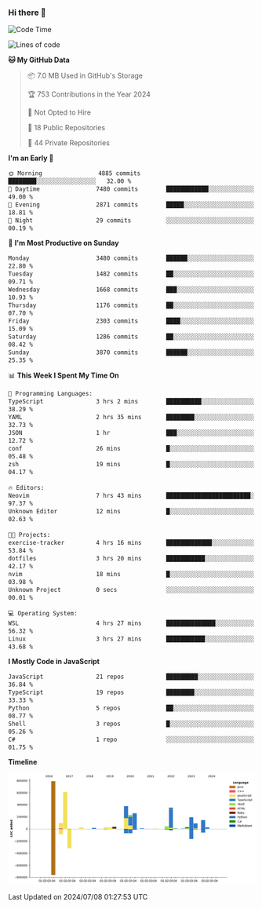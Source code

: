 ### Hi there 👋

<!--
**Clumsy-Coder/Clumsy-Coder** is a ✨ _special_ ✨ repository because its `README.md` (this file) appears on your GitHub profile.

Here are some ideas to get you started:

- 🔭 I’m currently working on ...
- 🌱 I’m currently learning ...
- 👯 I’m looking to collaborate on ...
- 🤔 I’m looking for help with ...
- 💬 Ask me about ...
- 📫 How to reach me: ...
- 😄 Pronouns: ...
- ⚡ Fun fact: ...
-->

<!-- anmol098/waka-readme-stats -->
<!--START_SECTION:waka-->
![Code Time](http://img.shields.io/badge/Code%20Time-824%20hrs%2021%20mins-blue)

![Lines of code](https://img.shields.io/badge/From%20Hello%20World%20I%27ve%20Written-3.4%20million%20lines%20of%20code-blue)

**🐱 My GitHub Data** 

> 📦 7.0 MB Used in GitHub's Storage 
 > 
> 🏆 753 Contributions in the Year 2024
 > 
> 🚫 Not Opted to Hire
 > 
> 📜 18 Public Repositories 
 > 
> 🔑 44 Private Repositories 
 > 
**I'm an Early 🐤** 

```text
🌞 Morning                4885 commits        ████████░░░░░░░░░░░░░░░░░   32.00 % 
🌆 Daytime                7480 commits        ████████████░░░░░░░░░░░░░   49.00 % 
🌃 Evening                2871 commits        █████░░░░░░░░░░░░░░░░░░░░   18.81 % 
🌙 Night                  29 commits          ░░░░░░░░░░░░░░░░░░░░░░░░░   00.19 % 
```
📅 **I'm Most Productive on Sunday** 

```text
Monday                   3480 commits        ██████░░░░░░░░░░░░░░░░░░░   22.80 % 
Tuesday                  1482 commits        ██░░░░░░░░░░░░░░░░░░░░░░░   09.71 % 
Wednesday                1668 commits        ███░░░░░░░░░░░░░░░░░░░░░░   10.93 % 
Thursday                 1176 commits        ██░░░░░░░░░░░░░░░░░░░░░░░   07.70 % 
Friday                   2303 commits        ████░░░░░░░░░░░░░░░░░░░░░   15.09 % 
Saturday                 1286 commits        ██░░░░░░░░░░░░░░░░░░░░░░░   08.42 % 
Sunday                   3870 commits        ██████░░░░░░░░░░░░░░░░░░░   25.35 % 
```


📊 **This Week I Spent My Time On** 

```text
💬 Programming Languages: 
TypeScript               3 hrs 2 mins        ██████████░░░░░░░░░░░░░░░   38.29 % 
YAML                     2 hrs 35 mins       ████████░░░░░░░░░░░░░░░░░   32.73 % 
JSON                     1 hr                ███░░░░░░░░░░░░░░░░░░░░░░   12.72 % 
conf                     26 mins             █░░░░░░░░░░░░░░░░░░░░░░░░   05.48 % 
zsh                      19 mins             █░░░░░░░░░░░░░░░░░░░░░░░░   04.17 % 

🔥 Editors: 
Neovim                   7 hrs 43 mins       ████████████████████████░   97.37 % 
Unknown Editor           12 mins             █░░░░░░░░░░░░░░░░░░░░░░░░   02.63 % 

🐱‍💻 Projects: 
exercise-tracker         4 hrs 16 mins       █████████████░░░░░░░░░░░░   53.84 % 
dotfiles                 3 hrs 20 mins       ███████████░░░░░░░░░░░░░░   42.17 % 
nvim                     18 mins             █░░░░░░░░░░░░░░░░░░░░░░░░   03.98 % 
Unknown Project          0 secs              ░░░░░░░░░░░░░░░░░░░░░░░░░   00.01 % 

💻 Operating System: 
WSL                      4 hrs 27 mins       ██████████████░░░░░░░░░░░   56.32 % 
Linux                    3 hrs 27 mins       ███████████░░░░░░░░░░░░░░   43.68 % 
```

**I Mostly Code in JavaScript** 

```text
JavaScript               21 repos            █████████░░░░░░░░░░░░░░░░   36.84 % 
TypeScript               19 repos            ████████░░░░░░░░░░░░░░░░░   33.33 % 
Python                   5 repos             ██░░░░░░░░░░░░░░░░░░░░░░░   08.77 % 
Shell                    3 repos             █░░░░░░░░░░░░░░░░░░░░░░░░   05.26 % 
C#                       1 repo              ░░░░░░░░░░░░░░░░░░░░░░░░░   01.75 % 
```



**Timeline**

![Lines of Code chart](https://raw.githubusercontent.com/Clumsy-Coder/Clumsy-Coder/main/assets/bar_graph.png)


 Last Updated on 2024/07/08 01:27:53 UTC
<!--END_SECTION:waka-->
